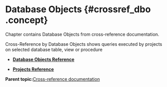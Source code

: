 # Database Objects {#crossref_dbo .concept}

Chapter contains Database Objects from cross-reference documentation.

Cross-Reference by Database Objects shows queries executed by projects on selected database table, view or procedure

-   **[Database Objects Reference](../../crossref/dbo/dboRef/DBO_ref.md)**  

-   **[Projects Reference](../../crossref/dbo/projsRef/DBO_projsRef.md)**  


**Parent topic:**[Cross-reference documentation](../../crossref/crossref.md)

